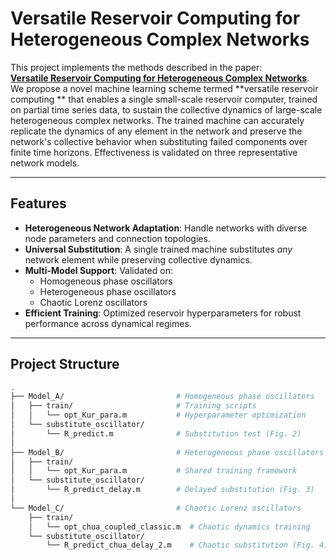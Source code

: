 # Versatile Reservoir Computing for Heterogeneous Complex Networks

This project implements the methods described in the paper:  
**[Versatile Reservoir Computing for Heterogeneous Complex Networks](https://arxiv.org/abs/xxxxxxx)**.  
We propose a novel machine learning scheme termed **versatile reservoir computing ** that enables a single small-scale reservoir computer, trained on partial time series data, to sustain the collective dynamics of large-scale heterogeneous complex networks. The trained machine can accurately replicate the dynamics of any element in the network and preserve the network's collective behavior when substituting failed components over finite time horizons. Effectiveness is validated on three representative network models.

---

## Features  
- **Heterogeneous Network Adaptation**: Handle networks with diverse node parameters and connection topologies.  
- **Universal Substitution**: A single trained machine substitutes *any* network element while preserving collective dynamics.  
- **Multi-Model Support**: Validated on:  
  - Homogeneous phase oscillators  
  - Heterogeneous phase oscillators  
  - Chaotic Lorenz oscillators  
- **Efficient Training**: Optimized reservoir hyperparameters for robust performance across dynamical regimes.  

---

## Project Structure  
```bash
.
├── Model_A/                         # Homogeneous phase oscillators
│   ├── train/                       # Training scripts
│   │   └── opt_Kur_para.m           # Hyperparameter optimization
│   └── substitute_oscillator/       
│       └── R_predict.m              # Substitution test (Fig. 2)
│
├── Model_B/                         # Heterogeneous phase oscillators
│   ├── train/                       
│   │   └── opt_Kur_para.m           # Shared training framework
│   └── substitute_oscillator/       
│       └── R_predict_delay.m        # Delayed substitution (Fig. 3)
│
└── Model_C/                         # Chaotic Lorenz oscillators
    ├── train/
    │   └── opt_chua_coupled_classic.m  # Chaotic dynamics training
    └── substitute_oscillator/
        └── R_predict_chua_delay_2.m    # Chaotic substitution (Fig. 4)
